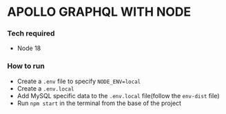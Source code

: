 # APOLLO GRAPHQL WITH NODE

### Tech required
- Node 18

### How to run
- Create a ```.env``` file to specify ```NODE_ENV=local```
- Create a ```.env.local```
- Add MySQL specific data to the ```.env.local``` file(follow the ```env-dist``` file)
- Run ```npm start``` in the terminal from the base of the project
